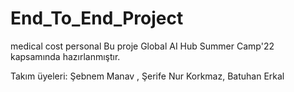 # End_To_End_Project
medical cost personal 
Bu proje Global AI Hub Summer Camp'22 kapsamında hazırlanmıştır. 


Takım üyeleri: 
Şebnem Manav , Şerife Nur Korkmaz, Batuhan Erkal
